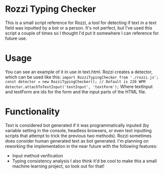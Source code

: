 # Rozzi Typing Checker
This is a small script reference for Rozzi, a tool for detecting if text in a text field was inputted by a bot or a person. It's not perfect, but I've used this script a couple of times so I thought I'd put it somewhere I can reference for future use.
# Usage
You can see an example of it in use in text.html. Rozzi creates a detector, which can be used like this: 
```import RozziTypingChecker from './rozzi.js';```
```const detector = new RozziTypingChecker(); // Default is 220 WPM```
```detector.attachToTextInput('textInput', 'textForm');```
Where textInput and textForm are ids for the form and the input parts of the HTML file.
# Functionality
Text is considered bot generated if it was programmatically inputed (by variable setting in the console, headless browsers, or even text inputting scripts that attempt to trick the previous two methods). Rozzi sometimes does consider human generated text as bot generated. I'm planning on reworking the implementation in the near future with the following features:
- Input method verification
- Typing consistency analysis 
I also think it'd be cool to make this a small machine learning project, so look out for that!